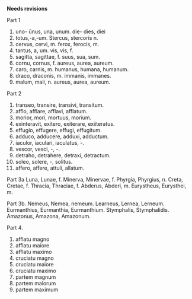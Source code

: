 **Needs revisions**

Part 1
1. uno- ūnus, una, unum.  die- dies, diei
2. totus,-a,-um. Stercus, stercoris n.
3. cervus, cervi, m. ferox, ferocis, m. 
4. tantus, a, um. vis, vis, f.
5. sagitta, sagittae, f. suus, sua, sum.
6. cornu, cornus, f. aureus, aurea, aureum.
7. caro, carnis, m. humanus, humana, humanum.
8. draco, draconis, m. immanis, immanes. 
9. malum, mali, n. aureus, aurea, aureum.

Part 2
1. transeo, transire, transivi, transitum. 
2. afflo, afflare, afflavi, afflatum.
3. morior, mori, mortuus, morium.
4. exinteravit, exitero, exiterare, exiiteratus.
5. effugio, effugere, effugi, effugitum.
6. adduco, adducere, adduxi, adductum.
7. iaculor, iaculari, iaculatus, -.
8. vescor, vesci, -, -.
9. detraho, detrahere, detraxi, detractum.
10. soleo, solere, -, solitus.
11. affero, affere, attuli, allatum.

Part 3a
Luna, Lunae, f.
Minerva, Minervae, f. 
Phyrgia, Phyrgius, n.
Creta, Cretae, f.
Thracia, Thraciae, f. 
Abderus, Abderi, m.
Eurystheus, Eurysthei, m.

Part 3b.
Nemeus, Nemea, nemeum.
Learneus, Lernea, Lerneum.
Eurmanthius, Eurmanthia, Eurmanthium.
Stymphalis, Stymphalidis.
Amazonus, Amazona, Amazonum.

Part 4.
1. afflatu magno 
2. afflatu maiore
3. afflatu maximo
4. cruciatu magno
5. cruciatu maiore
6. cruciatu maximo
7. partem magnum 
8. partem maiorum
9. partem maximum
